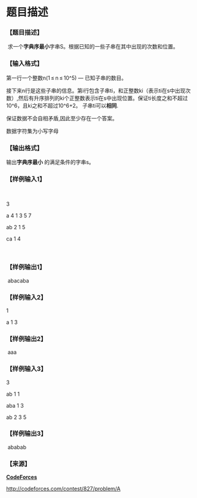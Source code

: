 # 题目描述


<h3>
【题目描述】
</h3>
<p>
 求一个<strong>字典序最小</strong>字串S。根据已知的一些子串在其中出现的次数和位置。
</p>
<h3>
【输入格式】
</h3>
<p>
第一行一个整数n(1 ≤ n ≤ 10^5) — 已知子串的数目。
</p>
<p>
接下来n行是这些子串的信息。第i行包含子串ti，和正整数ki（表示ti在s中出现次数）,然后有升序排列的ki个正整数表示ti在s中出现位置。保证ti长度之和不超过10^6，且ki之和不超过10^6+2。 子串ti可以<strong>相同</strong>.
</p>
<p>
保证数据不会自相矛盾,因此至少存在一个答案。
</p>
<p>
数据字符集为小写字母
</p>
<h3>
【输出格式】
</h3>
<p>
输出<strong>字典序最小</strong> 的满足条件的字串s。
</p>
<h3>
【样例输入1】
</h3>
<p>
<br/>
</p>
<p>
3
</p>
<p>
a 4 1 3 5 7
</p>
<p>
ab 2 1 5
</p>
<p>
ca 1 4
</p>
<p>
<br/>
</p>
<h3>
【样例输出1】
</h3>
<p>
 abacaba
</p>
<h3>
【样例输入2】
</h3>
<p>
1
</p>
<p>
a 1 3
</p>
<h3>
【样例输出2】
</h3>
<p>
 aaa
</p>
<h3>
【样例输入3】
</h3>
<p>
3
</p>
<p>
ab 1 1
</p>
<p>
aba 1 3
</p>
<p>
ab 2 3 5
</p>
<h3>
【样例输出3】
</h3>
<p>
 ababab
</p>
<h3>
【来源】
</h3>
<p>
<u><strong>CodeForces</strong></u> 
</p>
<p>
<a href="http://codeforces.com/contest/827/problem/A" target="_blank">http://codeforces.com/contest/827/problem/A</a> 
</p>
<p>
<br/>
</p>
